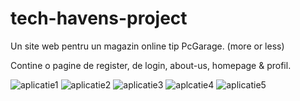 # tech-havens-project
 Un site web pentru un magazin online tip PcGarage. (more or less)
 
 Contine o pagine de register, de login, about-us, homepage & profil.
 
![aplicatie1](https://user-images.githubusercontent.com/68899978/212558688-f190ac7c-b759-4ee9-a9b8-b258c4dd617f.png)
![aplicatie2](https://user-images.githubusercontent.com/68899978/212558692-069ac00d-659b-4e92-a86e-7122d64e5fd1.png)
![aplicatie3](https://user-images.githubusercontent.com/68899978/212558693-f6f526ab-c264-478b-87f9-553d4cf4823d.png)
![aplcatie4](https://user-images.githubusercontent.com/68899978/212558694-0183e349-d890-4eee-add7-44819be1264d.png)
![aplicatie5](https://user-images.githubusercontent.com/68899978/212558696-9738398d-eee1-4775-a342-00c65f5a6619.png)
